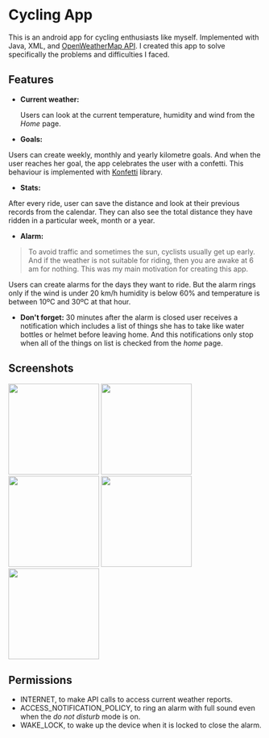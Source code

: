 # Cycling App

This is an android app for cycling enthusiasts like myself. Implemented with Java, XML, and [OpenWeatherMap API](https://openweathermap.org/api). I created this app to solve specifically the problems and difficulties I faced. 

## Features
- **Current weather:**

  Users can look at the current temperature, humidity and wind from the *Home* page. 

- **Goals:**
 
Users can create weekly, monthly and yearly kilometre goals. And when the user reaches her goal, the app celebrates the user with a confetti. This behaviour is implemented with [Konfetti](https://github.com/DanielMartinus/Konfetti) library. 
- **Stats:**
 
After every ride, user can save the distance and look at their previous records from the calendar. They can also see the total distance they have ridden in a particular week, month or a year. 
- **Alarm:**

 >To avoid traffic and sometimes the sun, cyclists usually get up early. And if the weather is not suitable for riding, then you are awake at 6 am for nothing. This was my main motivation for creating this app.  
 
Users can create alarms for the days they want to ride. But the alarm rings only if the wind is under 20 km/h humidity is below 60% and temperature is between 10ºC and 30ºC at that hour. 


- **Don't forget:**
30 minutes after the alarm is closed user receives a notification which includes a list of things she has to take  like water bottles or helmet before leaving home. And this notifications only stop when all of the things on list is checked from the *home* page. 

## Screenshots

<img src="https://user-images.githubusercontent.com/56313500/111072433-a7a93f80-84eb-11eb-8828-df531b5fd3e3.jpg" width="180">&nbsp;<img src="https://user-images.githubusercontent.com/56313500/111072434-aaa43000-84eb-11eb-9860-0a86321ba26f.jpg" width="180">&nbsp;<img src="https://user-images.githubusercontent.com/56313500/111072441-aed04d80-84eb-11eb-83a2-97ce7f364d62.jpg" width="180">&nbsp;<img src="https://user-images.githubusercontent.com/56313500/111072423-9829f680-84eb-11eb-9a68-9995a99b0d4f.jpg" width="180">&nbsp;<img src="https://user-images.githubusercontent.com/56313500/111072429-a546e580-84eb-11eb-9be2-da2c78bfc1c6.jpg" width="180">

## Permissions
- INTERNET, to make API calls to access current weather reports. 
- ACCESS_NOTIFICATION_POLICY,  to ring an alarm with full sound even when the *do not disturb* mode is on. 
- WAKE_LOCK, to wake up the device when it is locked to close the alarm.


